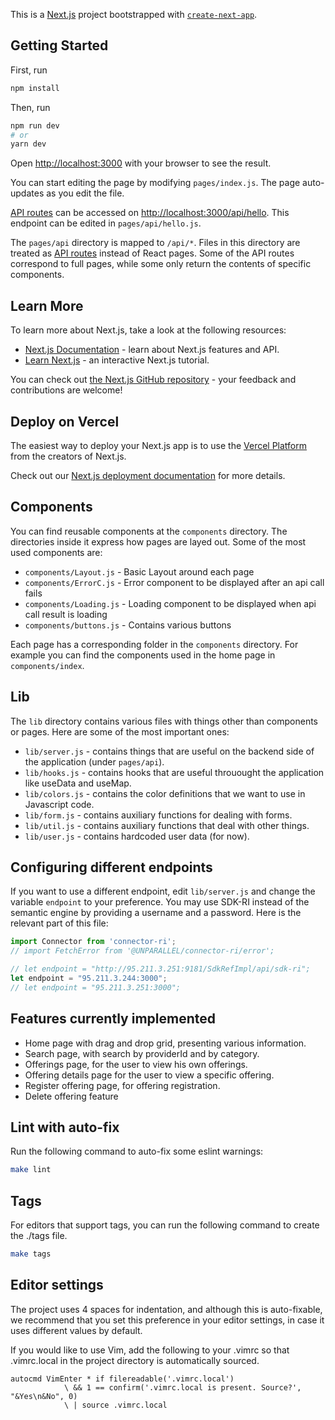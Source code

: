 This is a [Next.js](https://nextjs.org/) project bootstrapped with [`create-next-app`](https://github.com/vercel/next.js/tree/canary/packages/create-next-app).

## Getting Started

First, run 
```bash
npm install
```

Then, run
```bash
npm run dev
# or
yarn dev
```

Open [http://localhost:3000](http://localhost:3000) with your browser to see the result.

You can start editing the page by modifying `pages/index.js`. The page auto-updates as you edit the file.

[API routes](https://nextjs.org/docs/api-routes/introduction) can be accessed on [http://localhost:3000/api/hello](http://localhost:3000/api/hello). This endpoint can be edited in `pages/api/hello.js`.

The `pages/api` directory is mapped to `/api/*`. Files in this directory are treated as [API routes](https://nextjs.org/docs/api-routes/introduction) instead of React pages. Some of the API routes correspond to full pages, while some only return the contents of specific components.

## Learn More

To learn more about Next.js, take a look at the following resources:

- [Next.js Documentation](https://nextjs.org/docs) - learn about Next.js features and API.
- [Learn Next.js](https://nextjs.org/learn) - an interactive Next.js tutorial.

You can check out [the Next.js GitHub repository](https://github.com/vercel/next.js/) - your feedback and contributions are welcome!

## Deploy on Vercel

The easiest way to deploy your Next.js app is to use the [Vercel Platform](https://vercel.com/new?utm_medium=default-template&filter=next.js&utm_source=create-next-app&utm_campaign=create-next-app-readme) from the creators of Next.js.

Check out our [Next.js deployment documentation](https://nextjs.org/docs/deployment) for more details.

## Components

You can find reusable components at the `components` directory. The directories inside it express how pages are layed out. Some of the most used components are:

- `components/Layout.js` - Basic Layout around each page
- `components/ErrorC.js` - Error component to be displayed after an api call fails
- `components/Loading.js` - Loading component to be displayed when api call result is loading
- `components/buttons.js` - Contains various buttons

Each page has a corresponding folder in the `components` directory. For example you can find the components used in the home page in `components/index`.

## Lib

The `lib` directory contains various files with things other than components or pages. Here are some of the most important ones:

- `lib/server.js` - contains things that are useful on the backend side of the application (under `pages/api`).
- `lib/hooks.js` - contains hooks that are useful throuought the application like useData and useMap.
- `lib/colors.js` - contains the color definitions that we want to use in Javascript code.
- `lib/form.js` - contains auxiliary functions for dealing with forms.
- `lib/util.js` - contains auxiliary functions that deal with other things.
- `lib/user.js` - contains hardcoded user data (for now).

## Configuring different endpoints

If you want to use a different endpoint, edit `lib/server.js` and change the variable `endpoint` to your preference. You may use SDK-RI instead of the semantic engine by providing a username and a password. Here is the relevant part of this file:

```js
import Connector from 'connector-ri';
// import FetchError from '@UNPARALLEL/connector-ri/error';

// let endpoint = "http://95.211.3.251:9181/SdkRefImpl/api/sdk-ri";
let endpoint = "95.211.3.244:3000";
// let endpoint = "95.211.3.251:3000";
```

## Features currently implemented

- Home page with drag and drop grid, presenting various information.
- Search page, with search by providerId and by category.
- Offerings page, for the user to view his own offerings.
- Offering details page for the user to view a specific offering.
- Register offering page, for offering registration.
- Delete offering feature

## Lint with auto-fix
Run the following command to auto-fix some eslint warnings:

```sh
make lint
```

## Tags
For editors that support tags, you can run the following command to create the ./tags file.

```sh
make tags
```

## Editor settings
The project uses 4 spaces for indentation, and although this is auto-fixable,
we recommend that you set this preference in your editor settings, in case
it uses different values by default.

If you would like to use Vim, add the following to your .vimrc so that
.vimrc.local in the project directory is automatically sourced.

```
autocmd VimEnter * if filereadable('.vimrc.local')
			\ && 1 == confirm('.vimrc.local is present. Source?', "&Yes\n&No", 0)
			\ | source .vimrc.local
```
